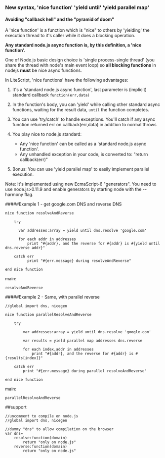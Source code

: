 ### New syntax, 'nice function' 'yield until' 'yield parallel map'

#### Avoiding "callback hell" and the "pyramid of doom"

A 'nice function' is a function which is "nice" to others by 'yielding' 
the execution thread to it's caller while it does a blocking operation.

**Any standard node.js async function is, by this definition, 
a 'nice function'.**

One of Node.js basic design choice is 'single process-single thread' 
(you share the thread with node's main event loop) so 
**all blocking functions** in nodejs **must** be nice async functions.

In LiteScript, 'nice functions' have the following advantages:

1. It's a 'standard node.js async function', last parameter is (implicit) standard 
callback `function(err,data)`

2. In the function's body, you can 'yield' while calling other 
standard async functions, waiting for the result data, 
`until` the function completes.

3. You can use 'try/catch' to handle exceptions. You'll catch 
if any async function returned err on callback(err,data) 
in addition to normal throws

4. You play nice to node.js standard:
    - Any 'nice function' can be called as a 'standard node.js async function'.
    - Any unhandled exception in your code, is converted to: "return callback(err)"

5. Bonus: You can use 'yield parallel map' to easily implement parallel execution.

Note: It's implemented using new EcmaScript-6 "generators". 
You need to use node.js>0.11.9 and enable generators 
by starting node with the --harmony flag.


#####Example 1 - get google.com DNS and reverse DNS

    nice function resolveAndReverse

        try 

          var addresses:array = yield until dns.resolve 'google.com'

          for each addr in addresses
              print "#{addr}, and the reverse for #{addr} is #{yield until dns.reverse addr}"

        catch err
              print "#{err.message} during resolveAndReverse"

    end nice function

main:

    resolveAndReverse


#####Example 2 - Same, with parallel reverse

    //global import dns, nicegen

    nice function parallelResolveAndReverse

        try

            var addresses:array = yield until dns.resolve 'google.com'

            var results = yield parallel map addresses dns.reverse 

            for each index,addr in addresses
                print "#{addr}, and the reverse for #{addr} is #{results[index]}"

        catch err
            print "#{err.message} during parallel resolveAndReverse"

    end nice function

main:

    parallelResolveAndReverse


##support

    //uncomment to compile on node.js
    //global import dns, nicegen

    //dummy "dns" to allow compilation on the browser
    var dns=
        resolve:function(domain)
            return "only on node.js"
        reverse:function(domain)
            return "only on node.js"

